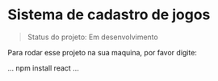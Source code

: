 # Sistema de cadastro de jogos

>Status do projeto: Em desenvolvimento

Para rodar esse projeto na sua maquina, por favor digite:

...
npm install react
...
